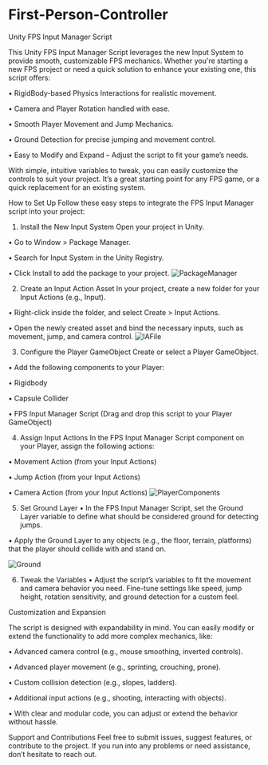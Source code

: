 # First-Person-Controller
Unity FPS Input Manager Script

This Unity FPS Input Manager Script leverages the new Input System to provide smooth, customizable FPS mechanics. Whether you're starting a new FPS project or need a quick solution to enhance your existing one, this script offers:

 • RigidBody-based Physics Interactions for realistic movement.

 • Camera and Player Rotation handled with ease.

 • Smooth Player Movement and Jump Mechanics.

 • Ground Detection for precise jumping and movement control.

 • Easy to Modify and Expand – Adjust the script to fit your game’s needs.

With simple, intuitive variables to tweak, you can easily customize the controls to suit your project. It’s a great starting point for any FPS game, or a quick replacement for an existing system.

How to Set Up
Follow these easy steps to integrate the FPS Input Manager script into your project:

1. Install the New Input System
Open your project in Unity.

 • Go to Window > Package Manager.

 • Search for Input System in the Unity Registry.

 • Click Install to add the package to your project.
![PackageManager](https://github.com/user-attachments/assets/ca801b4a-7345-4e40-875b-7614ae225648)

2. Create an Input Action Asset
In your project, create a new folder for your Input Actions (e.g., Input).

 • Right-click inside the folder, and select Create > Input Actions.

 • Open the newly created asset and bind the necessary inputs, such as movement, jump, and camera control.
![IAFile](https://github.com/user-attachments/assets/0aa541f9-aff0-4e92-879c-e9da113b4cbb)

3. Configure the Player GameObject
Create or select a Player GameObject.

• Add the following components to your Player:

 • Rigidbody

 • Capsule Collider

 • FPS Input Manager Script (Drag and drop this script to your Player GameObject)

4. Assign Input Actions
In the FPS Input Manager Script component on your Player, assign the following actions:

 • Movement Action (from your Input Actions)

 • Jump Action (from your Input Actions)

 • Camera Action (from your Input Actions)
![PlayerComponents](https://github.com/user-attachments/assets/4d8c98ef-c74b-4a02-95fc-5fa6f5d23c20)

5. Set Ground Layer
 • In the FPS Input Manager Script, set the Ground Layer variable to define what should be considered ground for detecting jumps.

 • Apply the Ground Layer to any objects (e.g., the floor, terrain, platforms) that the player should collide with and stand on.

![Ground](https://github.com/user-attachments/assets/bbb0ad79-fac4-4a85-b10f-8d148e617076)

6. Tweak the Variables
 • Adjust the script’s variables to fit the movement and camera behavior you need. Fine-tune settings like speed, jump height, rotation sensitivity, and ground detection for a custom feel.

Customization and Expansion

The script is designed with expandability in mind. You can easily modify or extend the functionality to add more complex mechanics, like:

 • Advanced camera control (e.g., mouse smoothing, inverted controls).

 • Advanced player movement (e.g., sprinting, crouching, prone).

 • Custom collision detection (e.g., slopes, ladders).

 • Additional input actions (e.g., shooting, interacting with objects).

 • With clear and modular code, you can adjust or extend the behavior without hassle.

Support and Contributions
Feel free to submit issues, suggest features, or contribute to the project. If you run into any problems or need assistance, don’t hesitate to reach out.
